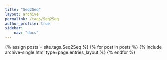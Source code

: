 ```yaml
---
title: "Seq2Seq"
layout: archive
permalink: /tags/Seq2Seq
author_profile: true
sidebar:
    nav: "docs"
---
```



{% assign posts = site.tags.Seq2Seq %}
{% for post in posts %} {% include archive-single.html type=page.entries_layout %} {% endfor %}